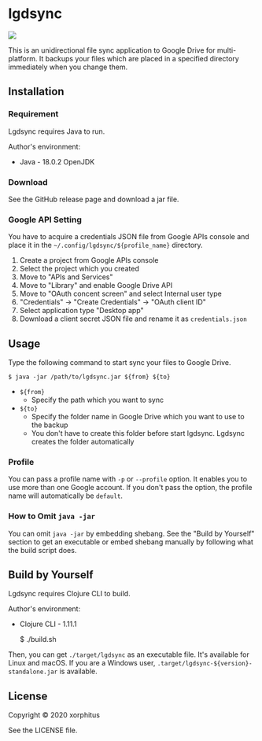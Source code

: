 # lgdsync
![](https://github.com/xorphitus/lgdsync/workflows/CI/badge.svg)

This is an unidirectional file sync application to Google Drive for multi-platform. It backups your files which are placed in a specified directory immediately when you change them.

## Installation
### Requirement
Lgdsync requires Java to run.

Author's environment:

* Java - 18.0.2 OpenJDK

### Download
See the GitHub release page and download a jar file.

### Google API Setting

You have to acquire a credentials JSON file from Google APIs console and place it in the `~/.config/lgdsync/${profile_name}` directory.

1. Create a project from Google APIs console
1. Select the project which you created
1. Move to "APIs and Services"
1. Move to "Library" and enable Google Drive API
1. Move to "OAuth concent screen" and select Internal user type
1. "Credentials" -> "Create Credentials" -> "OAuth client ID"
1. Select application type "Desktop app"
1. Download a client secret JSON file and rename it as `credentials.json`

## Usage

Type the following command to start sync your files to Google Drive.

    $ java -jar /path/to/lgdsync.jar ${from} ${to}

* `${from}`
  * Specify the path which you want to sync
* `${to}`
  * Specify the folder name in Google Drive which you want to use to the backup
  * You don't have to create this folder before start lgdsync. Lgdsync creates the folder automatically

### Profile

You can pass a profile name with `-p` or `--profile` option. It enables you to use more than one Google account. If you don't pass the option, the profile name will automatically be `default`.

### How to Omit `java -jar`

You can omit `java -jar` by embedding shebang. See the "Build by Yourself" section to get an executable or embed shebang manually by following what the build script does.

## Build by Yourself

Lgdsync requires Clojure CLI to build.

Author's environment:

* Clojure CLI - 1.11.1

    $ ./build.sh

Then, you can get `./target/lgdsync` as an executable file. It's available for Linux and macOS.
If you are a Windows user, `.target/lgdsync-${version}-standalone.jar` is available.

## License
Copyright © 2020 xorphitus

See the LICENSE file.
